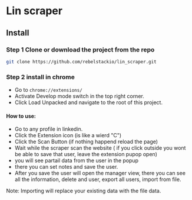 # Lin scraper

## Install

### Step 1 Clone or download the project from the repo
```bash
git clone https://github.com/rebelstackio/lin_scraper.git
```

### Step 2 install in chrome
- Go to ```chrome://extensions/```
- Activate Develop mode switch in the top right corner.
- Click Load Unpacked and navigate to the root of this project.

#### How to use:
- Go to any profile in linkedin.
- Click the Extension icon (is like a wierd "C")
- Click the Scan Button (if nothing happend reload the page)
- Wait while the scraper scan the website ( if you click outside you wont be able to save that user, leave the extension pupop open)
- you will see partail data from the user in the popup
- there you can set notes and save the user.
- After you save the user will open the manager view, there you can see all the information, delete and user, export all users, import from file.

Note: Importing will replace your existing data with the file data.	